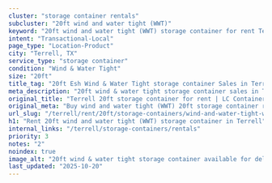 ```yaml
---
cluster: "storage container rentals"
subcluster: "20ft wind and water tight (WWT)"
keyword: "20ft wind and water tight (WWT) storage container for rent Terrell, TX"
intent: "Transactional-Local"
page_type: "Location-Product"
city: "Terrell, TX"
service_type: "storage container"
condition: "Wind & Water Tight"
size: "20ft"
title_tag: "20ft Esh Wind & Water Tight storage container Sales in Terrell | LC Container"
meta_description: "20ft wind & water tight storage container sales in Terrell. Fast delivery, competitive pricing. Serving storage containers area. Quote ID: QYO. Call (214) 524-4168 for your free quote today."
original_title: "Terrell 20ft storage container for rent | LC Container"
original_meta: "Buy wind and water tight (WWT) 20ft storage container rent with local delivery in Terrell, TX. LC Container — local Since 2003. Request a fast quote today."
url_slug: "/terrell/rent/20ft/storage-containers/wind-and-water-tight-wwt"
h1: "Rent 20ft wind and water tight (WWT) storage container in Terrell"
internal_links: "/terrell/storage-containers/rentals"
priority: 3
notes: "2"
noindex: true
image_alt: "20ft wind & water tight storage container available for delivery in Terrell"
last_updated: "2025-10-20"
---
```


<!-- TODO: Add unique city/inventory copy, images, and internal links here. -->
